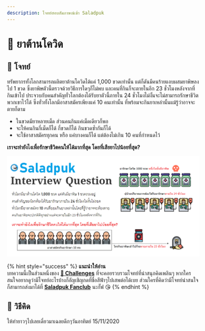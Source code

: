 ```yaml
---
description: โจทย์สอบสัมภาษณ์เข้า Saladpuk
---
```


# 💊 ยาต้านโควิด

## 🥳 โจทย์

ทรัพยากรทั้งโลกสามารถผลิตยาต้านโควิดได้แค่ 1,000 ขวดเท่านั้น แต่ก็ดันมีคนร้ายแอบผสมยาพิษลงไป 1 ขวด ซึ่งยาพิษตัวนี้ตรวจด้วยวิธีการใดๆก็ไม่พบ และคนที่กินก็จะตายในอีก 23 ชั่วโมงหลังจากที่กินเข้าไป ประจวบกับคนสำคัญทั่วโลกต้องได้รับยาตัวนี้ภายใน 24 ชั่วโมงไม่งั้นจะไม่สามารถรักษาชีวิตพวกเขาไว้ได้ ซึ่งทั่วทั้งโลกมีอาสาสมัครเพียงแค่ 10 คนเท่านั้น ที่พร้อมจะกินยาเหล่านั้นแม้รู้ว่าอาจจะตายก็ตาม

* ในขวดมียาหลายเม็ด ส่วนคนกินแค่เม็ดเดียวก็พอ
* จะให้คนกินกี่เม็ดก็ได้ กี่ขวดก็ได้ กินขวดซ้ำกันก็ได้
* จะใช้อาสาสมัครทุกคน หรือ แค่บางคนก็ได้ แต่ต้องไม่เกิน 10 คนที่กำหนดไว้

**เราจะทำยังไงเพื่อรักษาชีวิตคนให้ได้มากที่สุด โดยที่เสียยาไปน้อยที่สุด?**

![](../../.gitbook/assets/image%20%281280%29.png)

{% hint style="success" %}
**แนะนำให้อ่าน**  
บทความนี้เป็นส่วนหนึ่งของ [**🧠 Challenges**](https://www.saladpuk.com/puzzle/challenges) ที่จะคอยรวบรวมโจทย์ที่น่าสนุกคิดเพลินๆ หากใครสนใจอยากดูว่ามีโจทย์อะไรบ้างก็อัญเชิญกดที่ชื่อสีฟ้าๆไปเสพต่อได้เบย ส่วนใครที่คิดว่ามีโจทย์น่าสนใจก็สามารถส่งมาได้ที่ [**Saladpuk Fanclub**](https://www.facebook.com/mr.saladpuk) นะกั๊ฟ 😘
{% endhint %}

## 🤠 วิธีคิด

ให้ทำยาวๆไปเลยเดี๋ยวมาเฉลยดึกๆวันอาทิตย์ 15/11/2020

